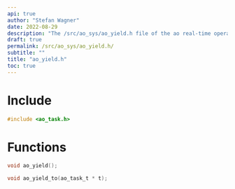 ```yaml
---
api: true
author: "Stefan Wagner"
date: 2022-08-29
description: "The /src/ao_sys/ao_yield.h file of the ao real-time operating system."
draft: true
permalink: /src/ao_sys/ao_yield.h/
subtitle: ""
title: "ao_yield.h"
toc: true
---
```


# Include

```c
#include <ao_task.h>
```

# Functions

```c
void ao_yield();
```

```c
void ao_yield_to(ao_task_t * t);
```

